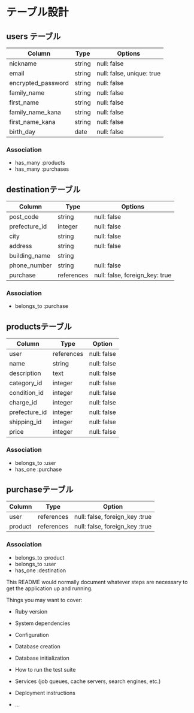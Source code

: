 # テーブル設計

## users テーブル

| Column             | Type   | Options                   |
| ------------------ | ------ | ------------------------- |
| nickname           | string | null: false               |
| email              | string | null: false, unique: true |
| encrypted_password | string | null: false               |
| family_name        | string | null: false               |
| first_name         | string | null: false               |
| family_name_kana   | string | null: false               |
| first_name_kana    | string | null: false               |
| birth_day          | date   | null: false               |

### Association

- has_many :products 
- has_many :purchases


##  destinationテーブル

| Column           | Type       | Options                        |
| ---------------- | ---------- | ------------------------------ |
| post_code        | string     | null: false                    |
| prefecture_id    | integer    | null: false                    |
| city             | string     | null: false                    |
| address          | string     | null: false                    |
| building_name    | string     |                                |
| phone_number     | string     | null: false                    |
| purchase         | references | null: false, foreign_key: true |

### Association

- belongs_to :purchase


##  productsテーブル

| Column           | Type       | Option      |
| ---------------- | ---------- | ----------- |
| user             | references | null: false |
| name             | string     | null: false |
| description      | text       | null: false |
| category_id      | integer    | null: false |
| condition_id     | integer    | null: false |
| charge_id        | integer    | null: false |
| prefecture_id    | integer    | null: false |
| shipping_id      | integer    | null: false |
| price            | integer    | null: false |

### Association

- belongs_to :user
- has_one :purchase


##  purchaseテーブル

| Column           | Type       | Option                         |
| ---------------- | ---------- | ------------------------------ |
| user             | references | null: false, foreign_key :true |
| product          | references | null: false, foreign_key :true |

### Association

- belongs_to :product
- belongs_to :user
- has_one :destination





This README would normally document whatever steps are necessary to get the
application up and running.

Things you may want to cover:

* Ruby version

* System dependencies

* Configuration

* Database creation

* Database initialization

* How to run the test suite

* Services (job queues, cache servers, search engines, etc.)

* Deployment instructions

* ...
